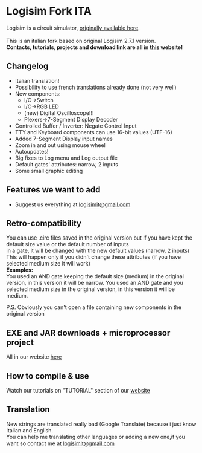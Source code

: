 # Logisim Fork ITA
Logisim is a circuit simulator, [originally available here](http://www.cburch.com/logisim/).<br><br>
This is an italian fork based on original Logisim 2.7.1 version.<br>
<b>Contacts, tutorials, projects and download link are all in [this](https://logisim.altervista.org) website!</b>
## Changelog
* Italian translation!
* Possibility to use french translations already done (not very well)
* New components:
	* I/O->Switch
	* I/O->RGB LED
	* (new) Digital Oscilloscope!!!
	* Plexers->7-Segment Display Decoder
* Controlled Buffer / Inverter: Negate Control Input
* TTY and Keyboard components can use 16-bit values (UTF-16)
* Added 7-Segment Display input names
* Zoom in and out using mouse wheel
* Autoupdates!
* Big fixes to Log menu and Log output file
* Default gates' attributes: narrow, 2 inputs
* Some small graphic editing
## Features we want to add
* Suggest us everything at logisimit@gmail.com
## Retro-compatibility
<p>You can use .circ files saved in the original version but if you have kept the default size value or the default number of inputs<br>
in a gate, it will be changed with the new default values (narrow, 2 inputs)<br>
This will happen only if you didn't change these attributes (if you have selected medium size it will work)<br>
<b>Examples:</b><br> You used an AND gate keeping the default size (medium) in the original version, in this version it will be narrow.
You used an AND gate and you selected medium size in the original version, in this version it will be medium.</p>
P.S. Obviously you can't open a file containing new components in the original version

## EXE and JAR downloads + microprocessor project
All in our website [here](https://logisim.altervista.org)
## How to compile & use
Watch our tutorials on "TUTORIAL" section of our [website](https://logisim.altervista.org)
## Translation
New strings are translated really bad (Google Translate) because i just know Italian and English.<br>You can help me translating other languages or adding a new one,if you want so contact me at logisimit@gmail.com
